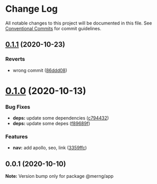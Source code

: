 # Change Log

All notable changes to this project will be documented in this file.
See [Conventional Commits](https://conventionalcommits.org) for commit guidelines.

## [0.1.1](https://github.com/AlexR0v/posts/compare/@merng/app@0.1.0...@merng/app@0.1.1) (2020-10-23)


### Reverts

* wrong commit ([86ddd08](https://github.com/AlexR0v/posts/commit/86ddd085c1af6172d5ff649a96893cf8c238e32a))





# [0.1.0](https://github.com/AlexR0v/posts/compare/@merng/app@0.0.1...@merng/app@0.1.0) (2020-10-13)

### Bug Fixes

- **deps:** update some dependencies ([c794432](https://github.com/AlexR0v/posts/commit/c794432d46dd5522bf41212191511b6cd396a040))
- **deps:** update some depes ([f89689f](https://github.com/AlexR0v/posts/commit/f89689f5b4e0044c957be361a6c7ff68c04bcf8f))

### Features

- **nav:** add apollo, seo, link ([3359ffc](https://github.com/AlexR0v/posts/commit/3359ffc1c4b8bc797ebdea12d05898de041f60b1))

## 0.0.1 (2020-10-10)

**Note:** Version bump only for package @merng/app
